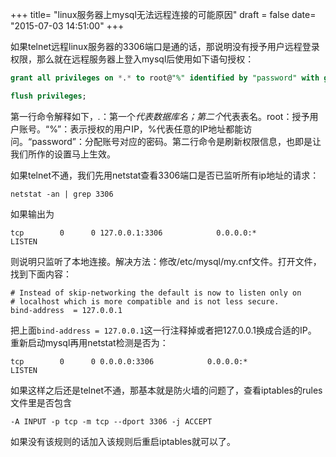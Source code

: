 +++
title= "linux服务器上mysql无法远程连接的可能原因"
draft = false
date= "2015-07-03 14:51:00"
+++

如果telnet远程linux服务器的3306端口是通的话，那说明没有授予用户远程登录权限，那么就在远程服务器上登入mysql后使用如下语句授权：

```sql
grant all privileges on *.* to root@"%" identified by "password" with grant option;

flush privileges;
```

第一行命令解释如下，*.*：第一个*代表数据库名；第二个*代表表名。root：授予用户账号。“%”：表示授权的用户IP，%代表任意的IP地址都能访问。“password”：分配账号对应的密码。第二行命令是刷新权限信息，也即是让我们所作的设置马上生效。

如果telnet不通，我们先用netstat查看3306端口是否已监听所有ip地址的请求：

    netstat -an | grep 3306

如果输出为

    tcp        0      0 127.0.0.1:3306            0.0.0.0:*               LISTEN
    
则说明只监听了本地连接。解决方法：修改/etc/mysql/my.cnf文件。打开文件，找到下面内容：

```
# Instead of skip-networking the default is now to listen only on
# localhost which is more compatible and is not less secure.
bind-address  = 127.0.0.1
```

把上面`bind-address = 127.0.0.1`这一行注释掉或者把127.0.0.1换成合适的IP。
重新启动mysql再用netstat检测是否为：

    tcp        0      0 0.0.0.0:3306            0.0.0.0:*               LISTEN

如果这样之后还是telnet不通，那基本就是防火墙的问题了，查看iptables的rules文件里是否包含

    -A INPUT -p tcp -m tcp --dport 3306 -j ACCEPT
    
如果没有该规则的话加入该规则后重启iptables就可以了。